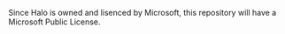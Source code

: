 Since Halo is owned and lisenced by Microsoft, this repository will have a Microsoft Public License.
